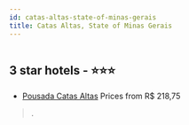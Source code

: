 ```yaml
---
id: catas-altas-state-of-minas-gerais
title: Catas Altas, State of Minas Gerais
---
```


<center><img src="https://static.hotelurbano.com/reservas/prod0/9/9211/5a95713c35293_pousada-catas-altas.jpg" alt="" /></center>


##  3 star hotels - ⭐️⭐️⭐️

-    [Pousada Catas Altas](https://us.hurb.com/hotels/catas-altas/pousada-catas-altas-9211?cmp=18055) Prices from R$ 218,75
   > .
